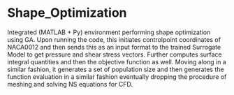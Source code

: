 # Shape_Optimization

Integrated (MATLAB + Py) environment performing shape optimization using GA. Upon running the code, this initiates controlpoint coordinates of NACA0012 and then sends this as an input format to the trained Surrogate Model to get pressure and shear stress vectors. Further computes surface integral quantities and then the objective function as well. Moving along in a similar fashion, it generates a set of population size and then generates the function evaluation in a similar fashion eventually dropping the procedure of meshing and solving NS equations for CFD.  

